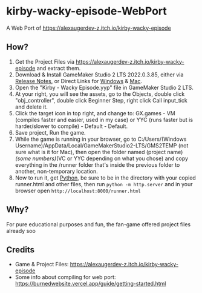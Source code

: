 # kirby-wacky-episode-WebPort
A Web Port of https://alexaugerdev-z.itch.io/kirby-wacky-episode

## How?
1. Get the Project Files via https://alexaugerdev-z.itch.io/kirby-wacky-episode and extract them.
2. Download & Install GameMaker Studio 2 LTS 2022.0.3.85, either via [Release Notes](https://gms.yoyogames.com/ReleaseNotes-LTS.html), or Direct Links for [Windows](https://gms.yoyogames.com/GameMaker-Installer-2022.0.3.85.exe) & [Mac](https://gms.yoyogames.com/GameMaker-2022.0.3.85.pkg).
3. Open the "Kirby - Wacky Episode.yyp" file in GameMaker Studio 2 LTS.
4. At your right, you will see the assets, go to the Objects, double click "obj_controller", double click Beginner Step, right click Call input_tick and delete it.
5. Click the target icon in top right, and change to: GX.games - VM (compiles faster and easier, used in my case) or YYC (runs faster but is harder/slower to compile) - Default - Default.
6. Save project, Run the game.
7. While the game is running in your browser, go to C:/Users/(Windows Username)/AppData/Local/GameMakerStudio2-LTS/GMS2TEMP (not sure what is it for Mac), then open the folder named (project name)_(some numbers)_(VC or YYC depending on what you chose) and copy everything in the /runner folder that's inside the previous folder to another, non-temporary location.
8. Now to run it, get [Python](https://www.python.org/downloads/), be sure to be in the directory with your copied runner.html and other files, then run `python -m http.server` and in your browser open `http://localhost:8000/runner.html`

## Why?
For pure educational purposes and fun, the fan-game offered project files already soo

## Credits
- Game & Project Files: https://alexaugerdev-z.itch.io/kirby-wacky-episode
- Some info about compiling for web port: https://burnedwebsite.vercel.app/guide/getting-started.html
